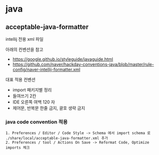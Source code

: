 # java

## acceptable-java-formatter
intellij 전용 xml 파일

아래의 컨벤션을 참고
- https://google.github.io/styleguide/javaguide.html
- https://github.com/naver/hackday-conventions-java/blob/master/rule-config/naver-intellij-formatter.xml

대표 적용 컨벤션
- import 패키지별 정리
- 들여쓰기 2칸
- IDE 오른쪽 여백 120 자
- 제어문, 반복문 한줄 금지, 괄호 생략 금지

### java code convention 적용

```
1. Preferences / Editor / Code Style -> Schema 에서 import schema 로 ./share/local/acceptable-java-formatter.xml 추가
2. Preferences / tool / Actions On Save -> Reformat Code, Optimize imports 체크
```